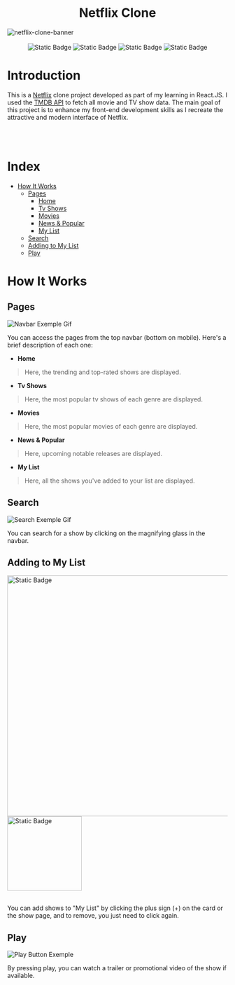 <div>
  <h1 align="center">Netflix Clone</h1>
  <img alt="netflix-clone-banner" src="https://github.com/JoaoGabrielFA/netflix/assets/112104535/c0f73398-8b4c-49ca-ad48-df3b6284badb">
  <br><br>
  <div align="center">
    <img alt="Static Badge" src="https://img.shields.io/badge/HTML-a31212?style=plastic">
    <img alt="Static Badge" src="https://img.shields.io/badge/CSS-39067a?style=plastic">
    <img alt="Static Badge" src="https://img.shields.io/badge/Javascript-ab9205?style=plastic">
    <img alt="Static Badge" src="https://img.shields.io/badge/React.Js-027bb8?style=plastic">
  </div>
</div>

# Introduction

This is a [Netflix](https://www.netflix.com/browse) clone project developed as part of my learning in React.JS. I used the [TMDB API](https://developer.themoviedb.org/docs) to fetch all movie and TV show data. The main goal of this project is to enhance my front-end development skills as I recreate the attractive and modern interface of Netflix.

<br><br>

# Index 

* [How It Works](#how-it-works)
  * [Pages](#pages)
      * [Home](#home)
      * [Tv Shows](#tv-shows)
      * [Movies](#movies)
      * [News & Popular](#news-&-popular)
      * [My List](#my-list)
  * [Search](#search)
  * [Adding to My List](#adding-to-my-list)
  * [Play](#play)

# How It Works

## Pages

![Navbar Exemple Gif](https://github.com/JoaoGabrielFA/netflix/assets/112104535/f6173d07-fd65-434f-b578-f9644fb2a0a3)

You can access the pages from the top navbar (bottom on mobile). Here's a brief description of each one:

- **Home** 
> Here, the trending and top-rated shows are displayed.

- **Tv Shows** 
> Here, the most popular tv shows of each genre are displayed.

- **Movies** 
> Here, the most popular movies of each genre are displayed.

- **News & Popular** 
> Here, upcoming notable releases are displayed.

- **My List** 
> Here, all the shows you've added to your list are displayed.

## Search

![Search Exemple Gif](https://github.com/JoaoGabrielFA/netflix/assets/112104535/e38e54db-9f1a-4bea-abd4-9a27bb55e8aa)

You can search for a show by clicking on the magnifying glass in the navbar.

## Adding to My List

<div>
  <img align="center" width="550px" alt="Static Badge" src="https://github.com/JoaoGabrielFA/netflix/assets/112104535/b5e4d9f3-3bce-4e1c-8aaa-a179bad3f539">
  <img align="center" width="170px" alt="Static Badge" src="https://github.com/JoaoGabrielFA/netflix/assets/112104535/8b07850e-1cb9-442a-bc05-0dca513d80bd">
  <br><br>
</div>

You can add shows to "My List" by clicking the plus sign (+) on the card or the show page, and to remove, you just need to click again.

## Play

![Play Button Exemple](https://github.com/JoaoGabrielFA/netflix/assets/112104535/822283e4-ad63-46ab-b9d6-3d9b82a1833c)

By pressing play, you can watch a trailer or promotional video of the show if available.
